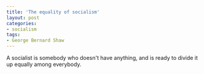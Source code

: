 ```yaml
---
title: 'The equality of socialism'
layout: post
categories:
- socialism
tags:
- George Bernard Shaw
---
```


A socialist is somebody who doesn't have anything, and is ready to divide it up equally among everybody.
